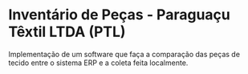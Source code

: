 # Inventário de Peças - Paraguaçu Têxtil LTDA (PTL)
Implementação de um software que faça a comparação das peças de tecido entre o sistema ERP e a coleta feita localmente.

